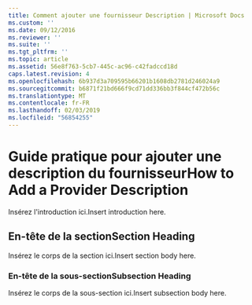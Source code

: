 ```yaml
---
title: Comment ajouter une fournisseur Description | Microsoft Docs
ms.custom: ''
ms.date: 09/12/2016
ms.reviewer: ''
ms.suite: ''
ms.tgt_pltfrm: ''
ms.topic: article
ms.assetid: 56e8f763-5cb7-445c-ac96-c42fadccd18d
caps.latest.revision: 4
ms.openlocfilehash: 6b937d3a709595b66201b1608db2781d246024a9
ms.sourcegitcommit: b6871f21bd666f9cd71dd336bb3f844cf472b56c
ms.translationtype: MT
ms.contentlocale: fr-FR
ms.lasthandoff: 02/03/2019
ms.locfileid: "56854255"
---
```

# <a name="how-to-add-a-provider-description"></a><span data-ttu-id="401ab-102">Guide pratique pour ajouter une description du fournisseur</span><span class="sxs-lookup"><span data-stu-id="401ab-102">How to Add a Provider Description</span></span>

<span data-ttu-id="401ab-103">Insérez l'introduction ici.</span><span class="sxs-lookup"><span data-stu-id="401ab-103">Insert introduction here.</span></span>

## <a name="section-heading"></a><span data-ttu-id="401ab-104">En-tête de la section</span><span class="sxs-lookup"><span data-stu-id="401ab-104">Section Heading</span></span>

<span data-ttu-id="401ab-105">Insérez le corps de la section ici.</span><span class="sxs-lookup"><span data-stu-id="401ab-105">Insert section body here.</span></span>

### <a name="subsection-heading"></a><span data-ttu-id="401ab-106">En-tête de la sous-section</span><span class="sxs-lookup"><span data-stu-id="401ab-106">Subsection Heading</span></span>

<span data-ttu-id="401ab-107">Insérez le corps de la sous-section ici.</span><span class="sxs-lookup"><span data-stu-id="401ab-107">Insert subsection body here.</span></span>
